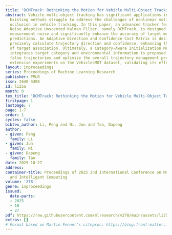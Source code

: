 ```yaml
---
title: 'DCMTrack: Rethinking the Motion for Vehicle Multi-Object Tracking'
abstract: Vehicle multi-object tracking has significant applications in many fields.
  Existing methods struggle to address the challenges of nonlinear motion and prolonged
  occlusion in vehicle tracking. In this paper, an advanced tracker featuring a Nonlinear
  Noise Adaptive Unscented Kalman Filter, namely DCMTrack, is designed to finely adjust
  measurement noise and significantly enhance the accuracy of target motion state
  predictions. An Adaptive Direction and Confidence Cost Matrix is designed to more
  precisely calculate trajectory direction and confidence, enhancing the accuracy
  of target association. Ultimately, a Category-Aware Initialization Mechanism that
  integrates target category and environmental information is proposed to minimize
  false trajectories and optimize the overall trajectory management process. We conducted
  extensive experiments on the VehiclesMOT dataset, validating its effectiveness.
layout: inproceedings
series: Proceedings of Machine Learning Research
publisher: PMLR
issn: 2640-3498
id: li25a
month: 0
tex_title: 'DCMTrack: Rethinking the Motion for Vehicle Multi-Object Tracking'
firstpage: 1
lastpage: 7
page: 1-7
order: 1
cycles: false
bibtex_author: Li, Peng and Ni, Jun and Tao, Dapeng
author:
- given: Peng
  family: Li
- given: Jun
  family: Ni
- given: Dapeng
  family: Tao
date: 2025-10-27
address:
container-title: Proceedings of 2025 2nd International Conference on Machine Learning
  and Intelligent Computing
volume: '278'
genre: inproceedings
issued:
  date-parts:
  - 2025
  - 10
  - 27
pdf: https://raw.githubusercontent.com/mlresearch/v278/main/assets/li25a/li25a.pdf
extras: []
# Format based on Martin Fenner's citeproc: https://blog.front-matter.io/posts/citeproc-yaml-for-bibliographies/
---
```

